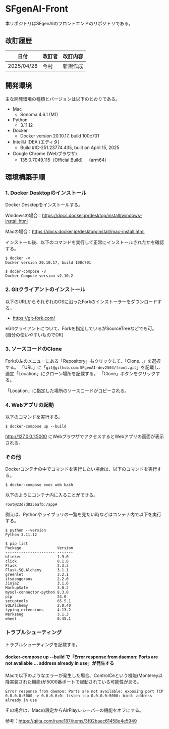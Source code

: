 # SFgenAI-Front

本リポジトリはSFgenAIのフロントエンドのリポジトリである。

## 改訂履歴

| 日付         | 改訂者 | 改訂内容 |
|------------|-----|------|
| 2025/04/28 | 今村  | 新規作成 |

## 開発環境

主な開発環境の種類とバージョンは以下のとおりである。

* Mac
  * Sonoma 4.6.1 (M1)
* Python
  * 3.11.12
* Docker
  * Docker version 20.10.17, build 100c701
* IntelliJ IDEA (エディタ)
  * Build #IC-251.23774.435, built on April 15, 2025
* Google Chrome (Webブラウザ)
  * 135.0.7049.115（Official Build） （arm64）

## 環境構築手順

### 1. Docker Desktopのインストール

Docker Desktopをインストールする。

Windowsの場合：https://docs.docker.jp/desktop/install/windows-install.html

Macの場合：https://docs.docker.jp/desktop/install/mac-install.html  

インストール後、以下のコマンドを実行して正常にインストールされたかを確認する。

```
$ docker -v
Docker version 20.10.17, build 100c701
```

```
$ docer-compose -v
Docker Compose version v2.10.2
```

### 2. Gitクライアントのインストール

以下のURLからそれぞれのOSに沿ったForkのインストーラーをダウンロードする。

* https://git-fork.com/

※Gitクライアントについて、Forkを指定しているがSourceTreeなどでも可。  
(自分の使いやすいものでOK)

### 3. ソースコードのClone

Forkの左のメニューにある「Repository」右クリックして、「Clone...」を選択する。
「URL」に「`git@github.com:SFgenAI-dev2504/front.git`」を記載し、適宜「Location」にクローン場所を記載する。
「Clone」ボタンをクリックする。

「Location」に指定した場所のソースコードがコピーされる。

### 4. Webアプリの起動

以下のコマンドを実行する。

```docker
$ docker-compose up --build
```

http://127.0.0.1:5000 にWebブラウザでアクセスするとWebアプリの画面が表示される。

### その他

Dockerコンテナの中でコマンドを実行したい場合は、以下のコマンドを実行する。

```
$ docker-compose exec web bash
```

以下のようにコンテナ内に入ることができる。

```
root@23d7d825aafb:/app#
```

例えば、Pythonやライブラリの一覧を見たい時などはコンテナ内で以下を実行する。

```
$ python --version
Python 3.11.12
```

```
$ pip list
Package                Version
---------------------- -------
blinker                1.9.0
click                  8.1.8
Flask                  2.3.3
Flask-SQLAlchemy       3.1.1
greenlet               3.2.1
itsdangerous           2.2.0
Jinja2                 3.1.6
MarkupSafe             3.0.2
mysql-connector-python 8.3.0
pip                    24.0
setuptools             65.5.1
SQLAlchemy             2.0.40
typing_extensions      4.13.2
Werkzeug               3.1.3
wheel                  0.45.1
```

### トラブルシューティング

トラブルシューティングを記載する。

#### docker-compose up --build で「Error response from daemon: Ports are not available ... address already in use」が発生する

Macで以下のようなエラーが発生した場合、ControlCeという機能(Monterey以降実装された機能)が5000番ポートで起動されている可能性がある。

```
Error response from daemon: Ports are not available: exposing port TCP 0.0.0.0:5000 -> 0.0.0.0:0: listen tcp 0.0.0.0:5000: bind: address already in use
```

その場合は、Macの設定からAirPlayレシーバーの機能をオフにする。

参考：https://qiita.com/rune187/items/3f92baec61458e4e5949
